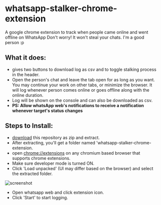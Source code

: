 # whatsapp-stalker-chrome-extension
A google chrome  extension to track when people came online and went offline on WhatsApp
Don't worry! It won't steal your chats. I'm a good person :p
## What it does:
  - gives two buttons to download log as csv and to toggle stalking process in the header.
  - Open the person's chat and leave the tab open for as long as you want. You may continue your work on other tabs, or minimize the browser. It will log whenever person comes online or goes offline along with the online duration.
  - Log will be shown on the console and can also be downloaded as csv.
  - <b>PS: Allow whatsApp web's notifications to receive a notification whenever target's status changes</b>
## Steps to Install:
  - [download](https://github.com/utkarsh914/whatsapp-stalker-chrome-extension/archive/master.zip) this repository as zip and extract.
  - After extracting, you'll get a folder named 'whatsapp-stalker-chrome-extension.
  - open [chrome://extensions](chrome://extensions) on any chromium based browser that supports chrome extensions.
  - Make sure developer mode is turned ON.
  - Click 'Load unpacked' (UI may differ based on the browser) and select the extracted folder.
  
  ![screenshot](https://i.ibb.co/HThP3Zf/Screenshot-103.png)
  
  - Open whatsapp web and click extension icon.
  - Click 'Start' to start logging.
